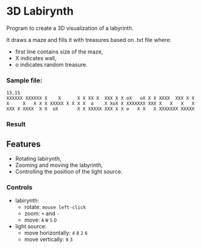 # 3D Labirynth

Program to create a 3D visualization of a labyrinth.

It draws a maze and fills it with treasures based on .txt file where:
- first line contains size of the maze,
- X indicates wall,
- o indicates random treasure.

### Sample file:
`13,15`  
`XXXXXX XXXXXX
X    X      X
X XX X  XXX X
X oX   oX X X
XXXX  XXX X X
X     X   X X
X XXXXX X X X
X  o    X XoX
X XXXXXXX XXX
X   X   X   X
XXX X XXXX  X
X  oX       X
X XXXXX XXX X
X o   X X   X
XXXXXXX XXXXX`

### Result

## Features
- Rotating labirynth,
- Zooming and moving the labyrinth,
- Controlling the position of the light source.

### Controls
- labirynth:
  - rotate: `mouse left-click`
  - zoom: `+` and `-`
  - move: `A` `W` `S` `D`
- light source:
  - move horizontally: `4` `8` `2` `6`
  - move vertically: `9` `3`

